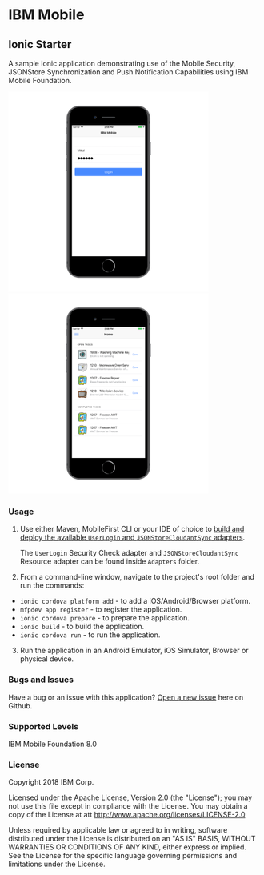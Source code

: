 IBM Mobile
===
## Ionic Starter
A sample Ionic application demonstrating use of the Mobile Security, JSONStore Synchronization and Push Notification Capabilities using IBM Mobile Foundation.

<p float="left">
  <img src="images/login.png" width="400" />
  <img src="images/home.png" width="400" /> 
</p>


### Usage

1. Use either Maven, MobileFirst CLI or your IDE of choice to [build and deploy the available `UserLogin` and `JSONStoreCloudantSync` adapters](https://mobilefirstplatform.ibmcloud.com/tutorials/en/foundation/8.0/adapters/creating-adapters/).

	The `UserLogin` Security Check adapter and `JSONStoreCloudantSync` Resource adapter can be found inside `Adapters` folder.

2. From a command-line window, navigate to the project's root folder and run the commands:
 - `ionic cordova platform add` - to add a iOS/Android/Browser platform.
 - `mfpdev app register` - to register the application.
 - `ionic cordova prepare` - to prepare the application.
 - `ionic build` - to build the application.
 - `ionic cordova run` - to run the application.

3. Run the application in an Android Emulator, iOS Simulator, Browser or physical device.

### Bugs and Issues

Have a bug or an issue with this application? [Open a new issue](https://github.com/ibmmobile/mf-starter-ionic/issues) here on Github.

### Supported Levels
IBM Mobile Foundation 8.0

### License
Copyright 2018 IBM Corp.

Licensed under the Apache License, Version 2.0 (the "License");
you may not use this file except in compliance with the License.
You may obtain a copy of the License at
att
http://www.apache.org/licenses/LICENSE-2.0

Unless required by applicable law or agreed to in writing, software
distributed under the License is distributed on an "AS IS" BASIS,
WITHOUT WARRANTIES OR CONDITIONS OF ANY KIND, either express or implied.
See the License for the specific language governing permissions and
limitations under the License.

